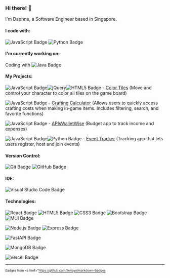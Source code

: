 ### Hi there! 👋
I'm Daphne, a Software Engineer based in Singapore.

<!--
**duckysheep/duckysheep** is a ✨ _special_ ✨ repository because its `README.md` (this file) appears on your GitHub profile.

Here are some ideas to get you started:

- 🔭 I’m currently working on ...
- 🌱 I’m currently learning ...
- 👯 I’m looking to collaborate on ...
- 🤔 I’m looking for help with ...
- 💬 Ask me about ...
- 📫 How to reach me: ...
- 😄 Pronouns: ...
- ⚡ Fun fact: ...
-->


#### I code with:
![JavaScript Badge](https://img.shields.io/badge/-JavaScript-yellow?style=for-the-badge&logo=javascript&logoColor=white)
![Python Badge](https://img.shields.io/badge/python-3670A0?style=for-the-badge&logo=python&logoColor=ffdd54)

#### I'm currently working on:
Coding with ![Java Badge](https://img.shields.io/badge/Java-FFFFF7?logo=data%3Aimage%2Fpng%3Bbase64%2CiVBORw0KGgoAAAANSUhEUgAAACAAAAAgCAMAAABEpIrGAAACMVBMVEUAAAAAAAAAAP%2F%2FAAAAAACAAAAAAAAAAAAAAAAAAAAqAAAAAAAAAAAgAAAAABwAABoAFxcXAAAQEBAPDx4eAAAcAAANDRsNGiYMGBgYDAALFSAUFCkcEyYSGyQSGy4jCQAPFx8XHi0lAAArDgAaIDMZJTgxDAAYJDUvDAYzCwYbJTo1CwUfKkQ9DwUeKEEcKkEgKkFEEQQlMUokNFAfM04jN1InMlElNU8lNVYoOlcnOVlPFQMpOlgsOlwrPF0uP2NTFAcrO1xVFAoqPV4pPVwsPF4ySHBaFgkuQWUvQWsxSGo0SHNfFwZhGQY0SnAxTHU0SW8yR242S3Q3TXhrGQg4UHw6Un48Wos9U4E%2BWIl5Hgt9HgZ6IAhBWo%2BHIQhFYpeJIgpHY5mNIgdMa6SRJQlIa6KQJwlMaaNNa6hNbamZJghQcbCaJwlUdrmfKQtYe7%2BmKwqiKQlXfcBZfMKvLQtafcFbg8pegMlegcpdhc9gidVhidRghtNiidZhita9MQzAMgxjidVki9lljN1mjt1nkOHBMgxmj95nkOFplOdpkuPIMw1pkuRrlelsl%2BtrmO1sl%2Bxtme%2FQNQ1ume%2FRNg1unPPVNg1vnPNwnfRxnvZxnfZxn%2Fdxn%2Fhxn%2Fhyn%2FhyoPnaOA9yoPlyoPnaOA5yoPlyoPpzoPpzoPzaOA5yoPlzofpzoft0ovvaOA7bOQ5zoftzofzbOA5yoPtyoftzoPtzofpzofvaOA7bOA7bOA%2FbOQ6wqJnOAAAAsnRSTlMAAQEBAgIDBAUGBgcICAkKCwsQERESExQVFRgZGxwcHSEiIiQoKSorKy0wMDEyMzc3PD5AQUFCRERGSEpLS01NTU5OT1BRUlJTVllZWVxdXl5hY2ZmaW1ucXd4eHl9goWGiY2RkpSVlpibm6Kip6iurrCytbW2u7y8w8TFycvMzc7P0dTV1dXW2tze3t%2Fl5ufo6urr7fDw8fT19vf3%2BPj5%2Bfr7%2B%2Fz8%2FPz8%2Ff39%2Ff39%2Fv7%2B5FDkBgAAAY9JREFUeNp80NOCs0EMgOF3beO3bdu2bdu2bdvGWvmyvbna7cxzGodE%2BRuxy67BrrcrHasrak%2BYoH%2Bx2ak6B7O8l6qHoQKDHtrq2k%2F357tJrp06uijtqk7H4Ktqj5JaHYTBMHV68ENXYrJVG%2BjhaIrlA0qXVtdCTFJVy1G1tNig2zno6HqMbv%2BF13oMswcDmKp98ckkRsrofZfuVUI%2Fjp7E67HIx%2BiU0ma5VYnfZrI6Lh9L%2Fg05S0Rhs3jVVVXXidfneUBRy3eizTjz4su%2Fqp8fHh2flYfPIblJjG2vCCgY2R5YI3%2ByidEi8unNq%2FdV4rWKA3IkhVjpax%2F%2BFKl6e31b%2FyyWTEwhwaTTWOWJ%2FH567fzdb1I3jgRZHYZk7RCRJpEW%2BbUXr1wiVtdVbWkL5HQbNXNEpwx8ci62IexdS9OdTUMrs1OAlMzibtP23K%2BXCwyPDDhRJV5NjU0t4vft8tz0%2Bf97EiWl2DNze2%2B%2FwAA3Kx0FOXW71InbFuqhuVM1snLyovUgg9Yv7C8NFoYKAwCnpJBFIrsORgAAAABJRU5ErkJggg%3D%3D&logoColor=000&style=for-the-badge)


#### My Projects:
![JavaScript Badge](https://img.shields.io/badge/-JavaScript-yellow?style=flat&logo=javascript&logoColor=white)![jQuery](https://img.shields.io/badge/jquery-%230769AD.svg?style=flat&logo=jquery&logoColor=white)![HTML5 Badge](https://img.shields.io/badge/HTML5-E34F26?logo=html5&logoColor=fff&style=flat) - <a href="https://github.com/duckysheep/SEI40-Projects/tree/main/Daphne_SEI40_Project1">Color Tiles</a> (Move and control your character to color all tiles on the game board)

![JavaScript Badge](https://img.shields.io/badge/-JavaScript-yellow?style=flat&logo=javascript&logoColor=white) - <a href="https://github.com/duckysheep/SEI40-Projects/tree/main/Daphne_SEI40_Project2">Crafting Calculator</a> (Allows users to quickly access crafting costs when making in-game items. Includes filtering, search, and favorite functions)

![JavaScript Badge](https://img.shields.io/badge/-JavaScript-yellow?style=flat&logo=javascript&logoColor=white) - <a href="https://github.com/duckysheep/SEI40-Project3">APIsWalletWise</a> (Budget app to track income and expenses)

![JavaScript Badge](https://img.shields.io/badge/-JavaScript-yellow?style=flat&logo=javascript&logoColor=white)![Python Badge](https://img.shields.io/badge/python-3670A0?style=flat&logo=python&logoColor=ffdd54) - <a href="https://github.com/duckysheep/SEI-Project-4">Event Tracker</a> (Tracking app that lets users register, host and join events)


#### Version Control:
![Git Badge](https://img.shields.io/badge/Git-F05032?logo=git&logoColor=fff&style=flat) ![GitHub Badge](https://img.shields.io/badge/GitHub-181717?logo=github&logoColor=fff&style=flat)

#### IDE:
![Visual Studio Code Badge](https://img.shields.io/badge/Visual%20Studio%20Code-007ACC?logo=visualstudiocode&logoColor=fff&style=flat)

#### Technologies:
![React Badge](https://img.shields.io/badge/React-61DAFB?logo=react&logoColor=000&style=flat) ![HTML5 Badge](https://img.shields.io/badge/HTML5-E34F26?logo=html5&logoColor=fff&style=flat) ![CSS3 Badge](https://img.shields.io/badge/CSS3-1572B6?logo=css3&logoColor=fff&style=flat) ![Bootstrap Badge](https://img.shields.io/badge/Bootstrap-7952B3?logo=bootstrap&logoColor=fff&style=flat) ![MUI Badge](https://img.shields.io/badge/MUI-007FFF?logo=mui&logoColor=fff&style=flat)

![Node.js Badge](https://img.shields.io/badge/Node.js-393?logo=nodedotjs&logoColor=fff&style=flat) ![Express Badge](https://img.shields.io/badge/Express-000?logo=express&logoColor=fff&style=flat)

![FastAPI Badge](https://img.shields.io/badge/FastAPI-005571?style=for-the-badge&logo=fastapi&style=flat)

![MongoDB Badge](https://img.shields.io/badge/MongoDB-47A248?logo=mongodb&logoColor=fff&style=flat)

![Vercel Badge](https://img.shields.io/badge/Vercel-000?logo=vercel&logoColor=fff&style=flat)


---

<sub><sup>Badges from <a href="https://github.com/Ileriayo/markdown-badges</a></sup></sub>
